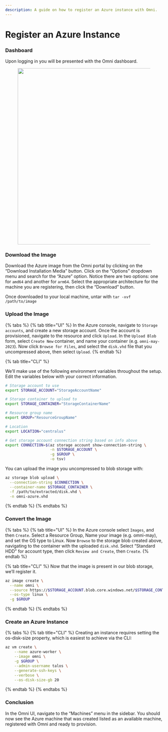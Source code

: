 ```yaml
---
description: A guide on how to register an Azure instance with Omni.
---
```


# Register an Azure Instance

### Dashboard <a href="#dashboard" id="dashboard"></a>

Upon logging in you will be presented with the Omni dashboard.

<figure><img src="https://omni.siderolabs.com/docs/how-to-guides/registering-machines/how-to-register-an-azure-instance/1_hu0be398a1d6bb39386fc95dcd73c16f2d_294614_900x0_resize_catmullrom_3.png" alt="" height="563" width="900"><figcaption></figcaption></figure>

### Download the Image <a href="#download-the-image" id="download-the-image"></a>

Download the Azure image from the Omni portal by clicking on the “Download Installation Media” button. Click on the “Options” dropdown menu and search for the “Azure” option. Notice there are two options: one for `amd64` and another for `arm64`. Select the appropriate architecture for the machine you are registering, then click the “Download” button.

Once downloaded to your local machine, untar with `tar -xvf /path/to/image`

### Upload the Image <a href="#upload-the-image" id="upload-the-image"></a>

{% tabs %}
{% tab title="UI" %}
In the Azure console, navigate to `Storage accounts`, and create a new storage account. Once the account is provisioned, navigate to the resource and click `Upload`. In the `Upload Blob` form, select `Create New` container, and name your container (e.g. `omni-may-2023`). Now click `Browse for Files`, and select the `disk.vhd` file that you uncompressed above, then select `Upload`.
{% endtab %}

{% tab title="CLI" %}


We’ll make use of the following environment variables throughout the setup. Edit the variables below with your correct information.

```bash
# Storage account to use
export STORAGE_ACCOUNT="StorageAccountName"

# Storage container to upload to
export STORAGE_CONTAINER="StorageContainerName"

# Resource group name
export GROUP="ResourceGroupName"

# Location
export LOCATION="centralus"

# Get storage account connection string based on info above
export CONNECTION=$(az storage account show-connection-string \
                    -n $STORAGE_ACCOUNT \
                    -g $GROUP \
                    -o tsv)
```

You can upload the image you uncompressed to blob storage with:

```bash
az storage blob upload \
  --connection-string $CONNECTION \
  --container-name $STORAGE_CONTAINER \
  -f /path/to/extracted/disk.vhd \
  -n omni-azure.vhd
```
{% endtab %}
{% endtabs %}

### Convert the Image <a href="#convert-the-image" id="convert-the-image"></a>

{% tabs %}
{% tab title="UI" %}
In the Azure console select `Images`, and then `Create`. Select a Resource Group, Name your image (e.g. omni-may), and set the OS type to Linux. Now `Browse` to the storage blob created above, navigating to the container with the uploaded `disk.vhd`. Select “Standard HDD” for account type, then click `Review and Create`, then `Create`.
{% endtab %}

{% tab title="CLI" %}
Now that the image is present in our blob storage, we’ll register it.

```bash
az image create \
  --name omni \
  --source https://$STORAGE_ACCOUNT.blob.core.windows.net/$STORAGE_CONTAINER/omni-azure.vhd \
  --os-type linux \
  -g $GROUP
```
{% endtab %}
{% endtabs %}

### Create an Azure Instance <a href="#create-an-azure-instance" id="create-an-azure-instance"></a>

{% tabs %}
{% tab title="CLI" %}
Creating an instance requires setting the os-disk-size property, which is easiest to achieve via the CLI:

```bash
az vm create \
    --name azure-worker \
    --image omni \
    -g $GROUP \
    --admin-username talos \
    --generate-ssh-keys \
    --verbose \
    --os-disk-size-gb 20
```
{% endtab %}
{% endtabs %}

### Conclusion <a href="#conclusion" id="conclusion"></a>

In the Omni UI, navigate to the “Machines” menu in the sidebar. You should now see the Azure machine that was created listed as an available machine, registered with Omni and ready to provision.
